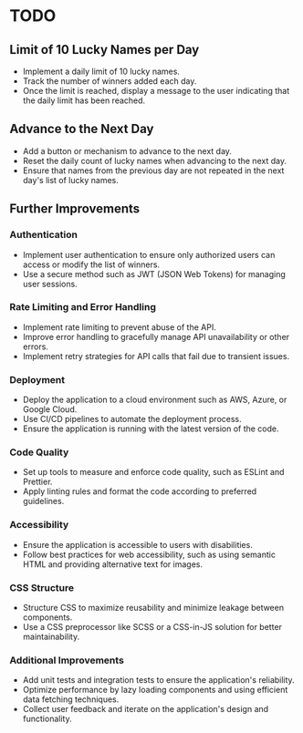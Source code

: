 # TODO

## Limit of 10 Lucky Names per Day

- Implement a daily limit of 10 lucky names.
- Track the number of winners added each day.
- Once the limit is reached, display a message to the user indicating that the daily limit has been reached.

## Advance to the Next Day

- Add a button or mechanism to advance to the next day.
- Reset the daily count of lucky names when advancing to the next day.
- Ensure that names from the previous day are not repeated in the next day's list of lucky names.

## Further Improvements

### Authentication

- Implement user authentication to ensure only authorized users can access or modify the list of winners.
- Use a secure method such as JWT (JSON Web Tokens) for managing user sessions.

### Rate Limiting and Error Handling

- Implement rate limiting to prevent abuse of the API.
- Improve error handling to gracefully manage API unavailability or other errors.
- Implement retry strategies for API calls that fail due to transient issues.

### Deployment

- Deploy the application to a cloud environment such as AWS, Azure, or Google Cloud.
- Use CI/CD pipelines to automate the deployment process.
- Ensure the application is running with the latest version of the code.

### Code Quality

- Set up tools to measure and enforce code quality, such as ESLint and Prettier.
- Apply linting rules and format the code according to preferred guidelines.

### Accessibility

- Ensure the application is accessible to users with disabilities.
- Follow best practices for web accessibility, such as using semantic HTML and providing alternative text for images.

### CSS Structure

- Structure CSS to maximize reusability and minimize leakage between components.
- Use a CSS preprocessor like SCSS or a CSS-in-JS solution for better maintainability.

### Additional Improvements

- Add unit tests and integration tests to ensure the application's reliability.
- Optimize performance by lazy loading components and using efficient data fetching techniques.
- Collect user feedback and iterate on the application's design and functionality.

